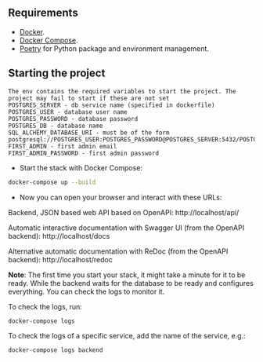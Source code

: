 ## Requirements

* [Docker](https://www.docker.com/).
* [Docker Compose](https://docs.docker.com/compose/install/).
* [Poetry](https://python-poetry.org/) for Python package and environment management.

## Starting the project

```To start the project, set your .env files at the root of the project.
The env contains the required variables to start the project. The project may fail to start if these are not set
POSTGRES_SERVER - db service name (specified in dockerfile)
POSTGRES_USER - database user name 
POSTGRES_PASSWORD - database password
POSTGRES_DB - database name
SQL_ALCHEMY_DATABASE_URI - must be of the form postgresql://POSTGRES_USER:POSTGRES_PASSWORD@POSTGRES_SERVER:5432/POSTGRES_DB
FIRST_ADMIN - first admin email
FIRST_ADMIN_PASSWORD - first admin password
```

* Start the stack with Docker Compose:

```bash
docker-compose up --build
```

* Now you can open your browser and interact with these URLs:


Backend, JSON based web API based on OpenAPI: http://localhost/api/

Automatic interactive documentation with Swagger UI (from the OpenAPI backend): http://localhost/docs

Alternative automatic documentation with ReDoc (from the OpenAPI backend): http://localhost/redoc

**Note**: The first time you start your stack, it might take a minute for it to be ready. While the backend waits for the database to be ready and configures everything. You can check the logs to monitor it.

To check the logs, run:

```bash
docker-compose logs
```

To check the logs of a specific service, add the name of the service, e.g.:

```bash
docker-compose logs backend
```



